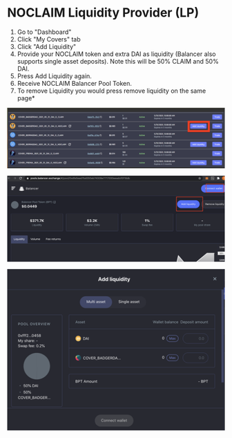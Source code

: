 # NOCLAIM Liquidity Provider \(LP\)

1. Go to "Dashboard"
2. Click "My Covers" tab
3. Click "Add Liquidity"
4. Provide your NOCLAIM token and extra DAI as liquidity \(Balancer also supports single asset deposits\). Note this will be 50% CLAIM and 50% DAI.
5. Press Add Liquidity again.
6. Receive NOCLAIM Balancer Pool Token.
7. To remove Liquidity you would press remove liquidity on the same page\*

![](../../.gitbook/assets/screen-shot-2021-02-21-at-11.38.03-pm.png)

![](../../.gitbook/assets/screen-shot-2020-12-02-at-11.01.03-pm.png)

![](../../.gitbook/assets/screen-shot-2021-02-21-at-11.35.00-pm.png)



